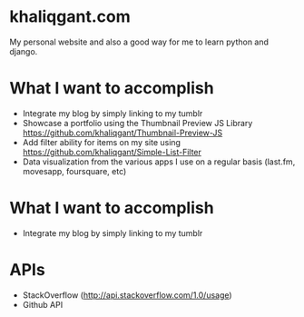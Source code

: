 khaliqgant.com
=====

My personal website and also a good way for me to learn python and django.


What I want to accomplish
=====
* Integrate my blog by simply linking to my tumblr
* Showcase a portfolio using the Thumbnail Preview JS Library https://github.com/khaliqgant/Thumbnail-Preview-JS
* Add filter ability for items on my site using https://github.com/khaliqgant/Simple-List-Filter
* Data visualization from the various apps I use on a regular basis (last.fm, movesapp, foursquare, etc)

What I want to accomplish
=====
* Integrate my blog by simply linking to my tumblr


APIs
=====
* StackOverflow (http://api.stackoverflow.com/1.0/usage)
* Github API



